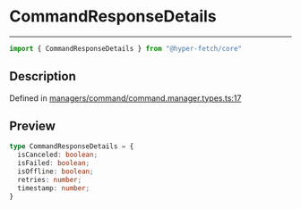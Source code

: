 

# CommandResponseDetails

<div class="api-docs__separator" data-reactroot="">

---

</div><div class="api-docs__import" data-reactroot="">

```ts
import { CommandResponseDetails } from "@hyper-fetch/core"
```

</div><div class="api-docs__section">

## Description

</div><div class="api-docs__description"><span class="api-docs__do-not-parse">



</span></div><p class="api-docs__definition">

Defined in [managers/command/command.manager.types.ts:17](https://github.com/BetterTyped/hyper-fetch/blob/9cf1f580/packages/core/src/managers/command/command.manager.types.ts#L17)

</p><div class="api-docs__section">

## Preview

</div><div class="api-docs__preview type">

```ts
type CommandResponseDetails = {
  isCanceled: boolean; 
  isFailed: boolean; 
  isOffline: boolean; 
  retries: number; 
  timestamp: number; 
}
```

</div>